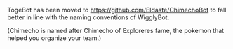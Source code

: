 TogeBot has been moved to https://github.com/Eldaste/ChimechoBot to fall better in line with the naming conventions of WigglyBot.

(Chimecho is named after Chimecho of Exploreres fame, the pokemon that helped you organize your team.)
